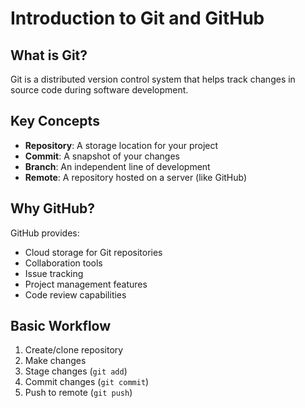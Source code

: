 # Introduction to Git and GitHub

## What is Git?

Git is a distributed version control system that helps track changes in source code during software development.

## Key Concepts

- **Repository**: A storage location for your project
- **Commit**: A snapshot of your changes
- **Branch**: An independent line of development
- **Remote**: A repository hosted on a server (like GitHub)

## Why GitHub?

GitHub provides:
- Cloud storage for Git repositories
- Collaboration tools
- Issue tracking
- Project management features
- Code review capabilities

## Basic Workflow

1. Create/clone repository
2. Make changes
3. Stage changes (`git add`)
4. Commit changes (`git commit`)
5. Push to remote (`git push`)
